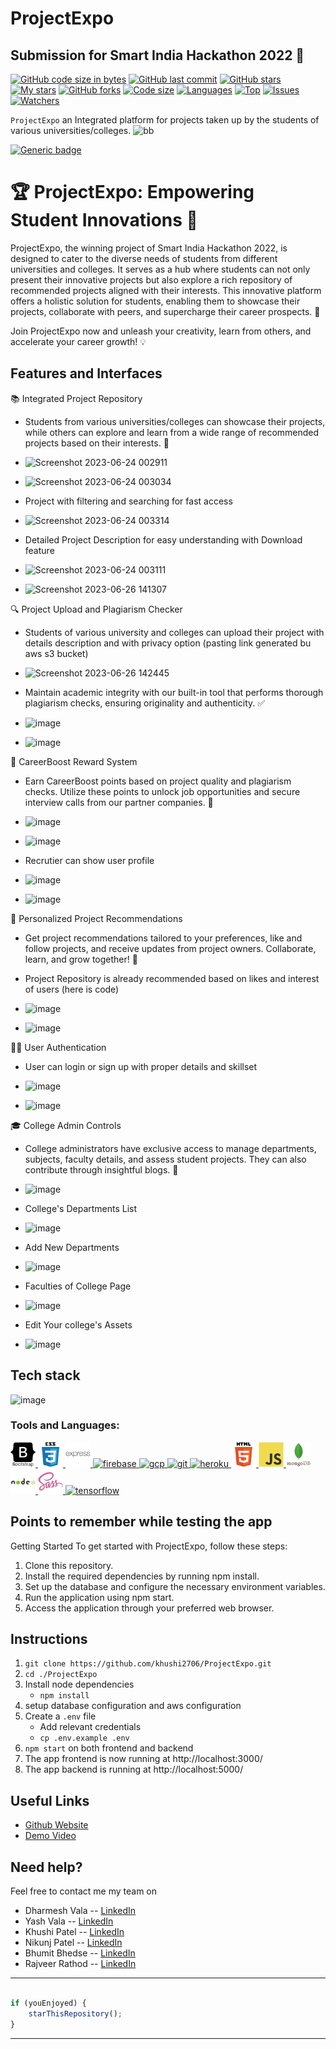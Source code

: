 # ProjectExpo
## Submission for Smart India Hackathon 2022 🌟

[![GitHub code size in bytes](https://img.shields.io/github/languages/code-size/khushi2706/ProjectExpo?logo=github&style=for-the-badge)](https://github.com/Dharmesh177) 
[![GitHub last commit](https://img.shields.io/github/last-commit/khushi2706/ProjectExpo?style=for-the-badge&logo=git)](https://github.com/Dharmesh177) 
[![GitHub stars](https://img.shields.io/github/stars/khushi2706/ProjectExpo?style=for-the-badge)](https://github.com/khushi2706/ProjectExpo/stargazers) 
[![My stars](https://img.shields.io/github/stars/Apurva-tech?affiliations=OWNER%2CCOLLABORATOR&style=for-the-badge&label=My%20stars)](https://github.com/khushi2706/ProjectExpo/stargazers) 
[![GitHub forks](https://img.shields.io/github/forks/khushi2706/ProjectExpo?style=for-the-badge&logo=git)](https://github.com/khushi2706/ProjectExpo/network)
[![Code size](https://img.shields.io/github/languages/code-size/khushi2706/ProjectExpo?style=for-the-badge)](https://github.com/khushi2706/ProjectExpo)
[![Languages](https://img.shields.io/github/languages/count/khushi2706/ProjectExpo?style=for-the-badge)](https://github.com/khushi2706/ProjectExpo)
[![Top](https://img.shields.io/github/languages/top/khushi2706/ProjectExpo?style=for-the-badge&label=Top%20Languages)](https://github.com/khushi2706/ProjectExpo)
[![Issues](https://img.shields.io/github/issues/khushi2706/ProjectExpo?style=for-the-badge&label=Issues)](https://github.com/khushi2706/ProjectExpo)
[![Watchers](	https://img.shields.io/github/watchers/khushi2706/ProjectExpo?label=Watch&style=for-the-badge)](https://github.com/khushi2706/ProjectExpo/) 

`ProjectExpo` an Integrated platform for projects taken up by the students of various universities/colleges.
![bb](https://github.com/khushi2706/ProjectExpo/assets/77879603/8e3b79ec-ff25-4581-9801-63a1734ab3a9)



[![Generic badge](https://img.shields.io/badge/view-demo-blue?style=for-the-badge&label=View%20Demo%20Video)](#) 

# 🏆 ProjectExpo: Empowering Student Innovations 🌟

ProjectExpo, the winning project of Smart India Hackathon 2022, is designed to cater to the diverse needs of students from different universities and colleges. It serves as a hub where students can not only present their innovative projects but also explore a rich repository of recommended projects aligned with their interests. This innovative platform offers a holistic solution for students, enabling them to showcase their projects, collaborate with peers, and supercharge their career prospects. 🚀

Join ProjectExpo now and unleash your creativity, learn from others, and accelerate your career growth! 💡

## Features and Interfaces

📚 Integrated Project Repository
   - Students from various universities/colleges can showcase their projects, while others can explore and learn from a wide range of recommended projects based on their interests. 📂
   - ![Screenshot 2023-06-24 002911](https://github.com/khushi2706/ProjectExpo/assets/77879603/9fd3f42c-f80b-42c9-aff0-2a088a9bac22)

   - ![Screenshot 2023-06-24 003034](https://github.com/khushi2706/ProjectExpo/assets/77879603/ad33bcf8-07ba-4ca2-a8c6-2a26cb6537e9)

 
   - Project with filtering and searching for fast access
   - ![Screenshot 2023-06-24 003314](https://github.com/khushi2706/ProjectExpo/assets/77879603/5ba2039f-4a57-4edc-9fa6-fcfcbdf01d68)


   - Detailed Project Description for easy understanding with Download feature
   - ![Screenshot 2023-06-24 003111](https://github.com/khushi2706/ProjectExpo/assets/77879603/e685d131-2526-4c34-bd12-124aac71bf9f)

   - ![Screenshot 2023-06-26 141307](https://github.com/khushi2706/ProjectExpo/assets/77879603/281992eb-64bc-44bc-8179-9bc7c7afaf17)


🔍 Project Upload and Plagiarism Checker 
   - Students of various university and colleges can upload their project with details description and with privacy option (pasting link generated bu aws s3 bucket)
   - ![Screenshot 2023-06-26 142445](https://github.com/khushi2706/ProjectExpo/assets/77879603/6159e41f-6d03-4f00-82c9-6dd515bef218)


   -  Maintain academic integrity with our built-in tool that performs thorough plagiarism checks, ensuring originality and authenticity. ✅
   - ![image](https://github.com/khushi2706/ProjectExpo/assets/77879603/4d3993ec-8b1e-447a-9d0a-5e3879b6a2b5)

   - ![image](https://github.com/khushi2706/ProjectExpo/assets/77879603/15af046a-8152-49a2-a7ef-3b0e9b7834cd)

   
💼 CareerBoost Reward System
   - Earn CareerBoost points based on project quality and plagiarism checks. Utilize these points to unlock job opportunities and secure interview calls from our partner companies. 🎉
   - ![image](https://github.com/khushi2706/ProjectExpo/assets/77879603/ea9aedbc-8d12-4ed5-9541-d2576d979186)

   - ![image](https://github.com/khushi2706/ProjectExpo/assets/77879603/901a4d38-bb24-48e7-90d6-7ae8ce47b9d8)


   - Recrutier can show user profile 
   - ![image](https://github.com/khushi2706/ProjectExpo/assets/77879603/d9a3ca54-a32d-4b27-82ce-0f838d975480)

   - ![image](https://github.com/khushi2706/ProjectExpo/assets/77879603/e5659444-bd01-42cd-9ccc-19a6a08210b2)


🔖 Personalized Project Recommendations
   - Get project recommendations tailored to your preferences, like and follow projects, and receive updates from project owners. Collaborate, learn, and grow together! 👥
   - Project Repository is already recommended based on likes and interest of users (here is code)
   - ![image](https://github.com/khushi2706/ProjectExpo/assets/77879603/4d5974fa-9456-4041-9303-ae566e76320f)

   - ![image](https://github.com/khushi2706/ProjectExpo/assets/77879603/5ab119ef-5bea-4303-8f97-be4c984d8448)

🙋‍♂️ User Authentication
   - User can login or sign up with proper details and skillset
   - ![image](https://github.com/khushi2706/ProjectExpo/assets/77879603/a460d904-8428-4e52-99d1-e46e07340d16)

   - ![image](https://github.com/khushi2706/ProjectExpo/assets/77879603/4c83ea5b-8075-4fad-bc6f-b6676f79ede7)


🎓 College Admin Controls
   - College administrators have exclusive access to manage departments, subjects, faculty details, and assess student projects. They can also contribute through insightful blogs. 💼
   - ![image](https://github.com/khushi2706/ProjectExpo/assets/77879603/62bce84a-5be0-405b-bafa-30e151eb9165)

   - College's Departments List
   - ![image](https://github.com/khushi2706/ProjectExpo/assets/77879603/93be6bbf-28b3-45f1-94db-c901cde22163)

   - Add New Departments
   - ![image](https://github.com/khushi2706/ProjectExpo/assets/77879603/509c43b2-9ee3-4625-89f9-508e2ce96a80)

   - Faculties of College Page
   - ![image](https://github.com/khushi2706/ProjectExpo/assets/77879603/ced281e0-bdcd-4e28-bcb3-dcd097531202)

   - Edit Your college's Assets
   - ![image](https://github.com/khushi2706/ProjectExpo/assets/77879603/1e648f61-7afa-491c-864e-acb8052a6947)


## Tech stack

![image](https://user-images.githubusercontent.com/59837325/125461960-da7d575b-b1e8-43f4-ae22-6f3403df44d1.png)

### Tools and Languages: 
<p align="left"> <a href="https://getbootstrap.com" target="_blank"> <img src="https://raw.githubusercontent.com/devicons/devicon/master/icons/bootstrap/bootstrap-plain-wordmark.svg" alt="bootstrap" width="40" height="40"/> </a> <a href="https://www.w3schools.com/css/" target="_blank"> <img src="https://raw.githubusercontent.com/devicons/devicon/master/icons/css3/css3-original-wordmark.svg" alt="css3" width="40" height="40"/> </a> <a href="https://expressjs.com" target="_blank"> <img src="https://raw.githubusercontent.com/devicons/devicon/master/icons/express/express-original-wordmark.svg" alt="express" width="40" height="40"/> </a> <a href="https://firebase.google.com/" target="_blank"> <img src="https://www.vectorlogo.zone/logos/firebase/firebase-icon.svg" alt="firebase" width="40" height="40"/> </a> <a href="https://cloud.google.com" target="_blank"> <img src="https://www.vectorlogo.zone/logos/google_cloud/google_cloud-icon.svg" alt="gcp" width="40" height="40"/> </a> <a href="https://git-scm.com/" target="_blank"> <img src="https://www.vectorlogo.zone/logos/git-scm/git-scm-icon.svg" alt="git" width="40" height="40"/> </a> <a href="https://heroku.com" target="_blank"> <img src="https://www.vectorlogo.zone/logos/heroku/heroku-icon.svg" alt="heroku" width="40" height="40"/> </a> <a href="https://www.w3.org/html/" target="_blank"> <img src="https://raw.githubusercontent.com/devicons/devicon/master/icons/html5/html5-original-wordmark.svg" alt="html5" width="40" height="40"/> </a> <a href="https://developer.mozilla.org/en-US/docs/Web/JavaScript" target="_blank"> <img src="https://raw.githubusercontent.com/devicons/devicon/master/icons/javascript/javascript-original.svg" alt="javascript" width="40" height="40"/> </a> <a href="https://www.mongodb.com/" target="_blank"> <img src="https://raw.githubusercontent.com/devicons/devicon/master/icons/mongodb/mongodb-original-wordmark.svg" alt="mongodb" width="40" height="40"/> </a> <a href="https://nodejs.org" target="_blank"> <img src="https://raw.githubusercontent.com/devicons/devicon/master/icons/nodejs/nodejs-original-wordmark.svg" alt="nodejs" width="40" height="40"/> </a> <a href="https://sass-lang.com" target="_blank"> <img src="https://raw.githubusercontent.com/devicons/devicon/master/icons/sass/sass-original.svg" alt="sass" width="40" height="40"/> </a> <a href="https://www.tensorflow.org" target="_blank"> <img src="https://www.vectorlogo.zone/logos/tensorflow/tensorflow-icon.svg" alt="tensorflow" width="40" height="40"/> </a> </p>

## Points to remember while testing the app

Getting Started
To get started with ProjectExpo, follow these steps:

1. Clone this repository.
2. Install the required dependencies by running npm install.
3. Set up the database and configure the necessary environment variables.
4. Run the application using npm start.
5. Access the application through your preferred web browser.
   
## Instructions


1. `git clone https://github.com/khushi2706/ProjectExpo.git` 
2. `cd ./ProjectExpo`
3. Install node dependencies 
   - `npm install`
4. setup database configuration and aws configuration
5. Create a `.env` file 
   - Add relevant credentials
   - `cp .env.example .env` 
5. `npm start` on both frontend and backend
6. The app frontend is now running at http://localhost:3000/
7. The app backend is running at http://localhost:5000/


## Useful Links

- [Github Website](https://github.io/khushi2716/ProjectExpo)
- [Demo Video](https://youtu.be/OKKK1GOnlIU)

## Need help?

Feel free to contact me my team on 
- Dharmesh Vala -- [LinkedIn](https://www.linkedin.com/in/dharmesh-vala-252724204/) 
- Yash Vala -- [LinkedIn](https://www.linkedin.com/in/yash-prajapati-vala-2829061a3/) 
- Khushi Patel -- [LinkedIn](https://www.linkedin.com/in/khushi-patel-7854151b6/) 
- Nikunj Patel -- [LinkedIn](https://www.linkedin.com/in/nikunj-patel-1b9374187/) 
- Bhumit Bhedse -- [LinkedIn](https://www.linkedin.com/in/bhumitbedse/) 
- Rajveer Rathod -- [LinkedIn](https://www.linkedin.com/in/rajveer-rathod/) 

---------

```javascript

if (youEnjoyed) {
    starThisRepository();
}

```

-----------

